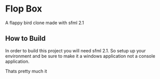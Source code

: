 Flop Box
================

A flappy bird clone made with sfml 2.1

How to Build
------------
In order to build this project you will need sfml 2.1.
So setup up your environment and be sure to make it a windows application not a console application.

Thats pretty much it


